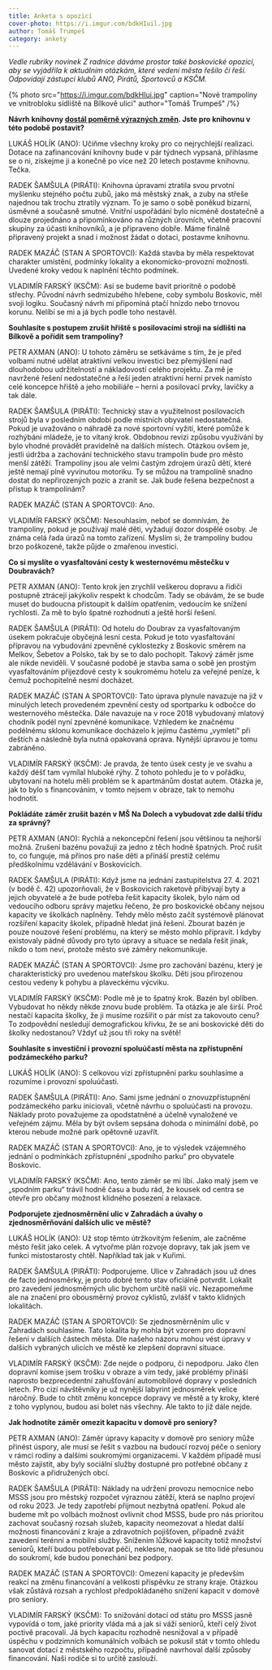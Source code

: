 ```yaml
---
title: Anketa s opozicí
cover-photo: https://i.imgur.com/bdkHIuil.jpg
author: Tomáš Trumpeš
category: ankety
---
```


*Vedle rubriky novinek Z radnice dáváme prostor také boskovické opozici, aby se vyjádřila k aktuálním otázkám, které vedení města řešilo či řeší. Odpovídají zástupci klubů ANO, Pirátů, Sportovců a KSČM.*

{% photo src="https://i.imgur.com/bdkHIui.jpg" caption="Nové trampolíny ve vnitrobloku sídliště na Bílkově ulici" author="Tomáš Trumpeš" /%}

**Návrh knihovny [dostál poměrně výrazných změn](https://ohlasy.info/clanky/2022/05/z-radnice.html). Jste pro knihovnu v této podobě postavit?**

LUKÁŠ HOLÍK (ANO): Učiňme všechny kroky pro co nejrychlejší realizaci. Dotace na zafinancování knihovny bude v pár týdnech vypsaná, přihlasme se o ni, získejme ji a konečně po více než 20 letech postavme knihovnu. Tečka.

RADEK ŠAMŠULA (PIRÁTI): Knihovna úpravami ztratila svou prvotní myšlenku stejného počtu zubů, jako má městský znak, a zuby na střeše najednou tak trochu ztratily význam. To je samo o sobě poněkud bizarní, úsměvné a současně smutné. Vnitřní uspořádání bylo nicméně dostatečně a dlouze projednáno a připomínkováno na různých úrovních, včetně pracovní skupiny za účasti knihovníků, a je připraveno dobře. Máme finálně připravený projekt a snad i možnost žádat o dotaci, postavme knihovnu.

RADEK MAZÁČ (STAN A SPORTOVCI): Každá stavba by měla respektovat charakter umístění, podmínky lokality a ekonomicko-provozní možnosti. Uvedené kroky vedou k naplnění těchto podmínek.

VLADIMÍR FARSKÝ (KSČM): Asi se budeme bavit prioritně o podobě střechy. Původní návrh sedmizubého hřebene, coby symbolu Boskovic, měl svoji logiku. Současný návrh mi připomíná ptačí hnízdo nebo trnovou korunu. Nelíbí se mi a já bych podle toho nestavěl.

**Souhlasíte s postupem zrušit hřiště s posilovacími stroji na sídlišti na Bílkově a pořídit sem trampolíny?**

PETR AXMAN (ANO): U tohoto záměru se setkáváme s tím, že je před volbami nutné udělat atraktivní velkou investici bez přemýšlení nad dlouhodobou udržitelností a nákladovostí celého projektu. Za mě je navržené řešení nedostatečné a řeší jeden atraktivní herní prvek namísto celé koncepce hřiště a jeho mobiliáře – herní a posilovací prvky, lavičky a tak dále.

RADEK ŠAMŠULA (PIRÁTI): Technický stav a využitelnost posilovacích strojů byla v posledním období podle místních obyvatel nedostatečná. Pokud je uvažováno o náhradě za nové sportovní vyžití, které pomůže k rozhýbání mládeže, je to vítaný krok. Obdobnou revizi způsobu využívání by bylo vhodné provádět pravidelně na dalších místech. Otázkou ovšem je, jestli údržba a zachování technického stavu trampolín bude pro město menší zátěží. Trampolíny jsou ale velmi častým zdrojem úrazů dětí, které ještě nemají plně vyvinutou motoriku. Ty se můžou na trampolíně snadno dostat do nepřirozených pozic a zranit se. Jak bude řešena bezpečnost a přístup k trampolínám?

RADEK MAZÁČ (STAN A SPORTOVCI): Ano.

VLADIMÍR FARSKÝ (KSČM): Nesouhlasím, neboť se domnívám, že trampolíny, pokud je používají malé děti, vyžadují dozor dospělé osoby. Je známa celá řada úrazů na tomto zařízení. Myslím si, že trampolíny budou brzo poškozené, takže půjde o zmařenou investici.

**Co si myslíte o vyasfaltování cesty k westernovému městečku v Doubravách?**

PETR AXMAN (ANO): Tento krok jen zrychlil veškerou dopravu a řidiči postupně ztrácejí jakýkoliv respekt k chodcům. Tady se obávám, že se bude muset do budoucna přistoupit k dalším opatřením, vedoucím ke snížení rychlosti. Za mě to bylo špatné rozhodnutí a ještě horší řešení.

RADEK ŠAMŠULA (PIRÁTI): Od hotelu do Doubrav za vyasfaltovaným úsekem pokračuje obyčejná lesní cesta. Pokud je toto vyasfaltování přípravou na vybudování zpevněné cyklostezky z Boskovic směrem na Melkov, Šebetov a Polsko, tak by se to dalo pochopit. Takový záměr jsme ale nikde neviděli. V současné podobě je stavba sama o sobě jen prostým vyasfaltováním přijezdové cesty k soukromému hotelu za veřejné peníze, k čemuž pochopitelně nesmí docházet.

RADEK MAZÁČ (STAN A SPORTOVCI): Tato úprava plynule navazuje na již v minulých letech provedeném zpevnění cesty od sportparku k odbočce do westernového městečka. Dále navazuje na v roce 2018 vybudovaný mlatový chodník podél nyní zpevněné komunikace. Vzhledem ke značnému podélnému sklonu komunikace docházelo k jejímu častému „vymletí“ při deštích a následně byla nutná opakovaná oprava. Nynější úpravou je tomu zabráněno.

VLADIMÍR FARSKÝ (KSČM): Je pravda, že tento úsek cesty je ve svahu a každý déšť tam vymílal hluboké rýhy. Z tohoto pohledu je to v pořádku, ubytovaní na hotelu měli problém se k apartmánům dostat autem. Otázka je, jak to bylo s financováním, v tomto nejsem v obraze, tak to nemohu hodnotit.

**Pokládáte záměr zrušit bazén v MŠ Na Dolech a vybudovat zde další třídu za správný?**

PETR AXMAN (ANO): Rychlá a nekoncepční řešení jsou většinou ta nejhorší možná. Zrušení bazénu považuji za jedno z těch hodně špatných. Proč rušit to, co funguje, má přínos pro naše děti a přináší prestiž celému předškolnímu vzdělávání v Boskovicích.

RADEK ŠAMŠULA (PIRÁTI): Když jsme na jednání zastupitelstva 27. 4. 2021 (v bodě č. 42) upozorňovali, že v Boskovicích raketově přibývají byty a jejich obyvatelé a že bude potřeba řešit kapacity školek, bylo nám od vedoucího odboru správy majetku řečeno,  že pro boskovické občany nejsou kapacity ve školkách naplněny. Tehdy mělo město začít systémově plánovat rozšíření kapacity školek, případně hledat jiná řešení. Zbourat bazén je pouze nouzové řešení problému, na který se město mohlo připravit. I kdyby existovaly pádné důvody pro tyto úpravy a situace se nedala řešit jinak, nikdo o tom neví, protože město své záměry nekomunikuje.

RADEK MAZÁČ (STAN A SPORTOVCI): Jsme pro zachování bazénu, který je charakteristický pro uvedenou mateřskou školku. Děti jsou přirozenou cestou vedeny k pohybu a plaveckému výcviku.

VLADIMÍR FARSKÝ (KSČM): Podle mě je to špatný krok. Bazén byl oblíben. Vybudovat ho někdy někde znovu bude problém. Ta otázka je ale širší. Proč nestačí kapacita školky, že ji musíme rozšířit o pár míst za takovouto cenu? To zodpovědní nesledují demografickou křivku, že se ani boskovické děti do školky nedostanou? Vždyť už jsou tři roky na světě!

**Souhlasíte s investiční i provozní spoluúčastí města na zpřístupnění podzámeckého parku?**

LUKÁŠ HOLÍK (ANO): S celkovou vizí zpřístupnění parku souhlasíme a rozumíme i provozní spoluúčasti.

RADEK ŠAMŠULA (PIRÁTI): Ano. Sami jsme jednání o znovuzpřístupnění podzámeckého parku iniciovali, včetně návrhu o spoluúčasti na provozu. Náklady proto považujeme za opodstatněné a účelně vynaložené ve veřejném zájmu. Měla by být ovšem sepsána dohoda o minimální době, po kterou nebude možné park opětovně uzavřít.

RADEK MAZÁČ (STAN A SPORTOVCI): Ano, je to výsledek vzájemného jednání o podmínkách zpřístupnění „spodního parku“ pro obyvatele Boskovic.

VLADIMÍR FARSKÝ (KSČM): Ano, tento záměr se mi líbí. Jako malý jsem ve „spodním parku“ trávil hodně času a budu rád, že kousek od centra se otevře pro občany možnost klidného posezení a relaxace.

**Podporujete zjednosměrnění ulic v Zahradách a úvahy o zjednosměrňování dalších ulic ve městě?**

LUKÁŠ HOLÍK (ANO): Už stop těmto útržkovitým řešením, ale začněme město řešit jako celek. A vytvořme plán rozvoje dopravy, tak jak jsem ve funkci místostarosty chtěl. Například tak jak v Kuřimi.

RADEK ŠAMŠULA (PIRÁTI): Podporujeme. Ulice v Zahradách jsou už dnes de facto jednosměrky, je proto dobré tento stav oficiálně potvrdit. Lokalit pro zavedení jednosměrných ulic bychom určitě našli víc. Nezapomeňme ale na značení pro obousměrný provoz cyklistů, zvlášť v takto klidných lokalitách.

RADEK MAZÁČ (STAN A SPORTOVCI): Se zjednosměrněním ulic v Zahradách souhlasíme. Tato lokalita by mohla být vzorem pro dopravní řešení v dalších částech města. Dle našeho názoru mohou vést úpravy v dalších vybraných ulicích ve městě ke zlepšení dopravní situace.

VLADIMÍR FARSKÝ (KSČM): Zde nejde o podporu, či nepodporu. Jako člen dopravní komise jsem trošku v obraze a vím tedy, jaké problémy přináší naprosto bezprecedentní zahušťování automobilové dopravy v posledních letech. Pro cizí návštěvníky je už nynější labyrint jednosměrek velice náročný. Bude to chtít změnu koncepce dopravy ve městě a ty kroky, které z toho vyplynou, budou asi bolet nás všechny. Ale takto to již dále nejde.

**Jak hodnotíte záměr omezit kapacitu v domově pro seniory?**

PETR AXMAN (ANO): Záměr úpravy kapacity v domově pro seniory může přinést úspory, ale musí se řešit s vazbou na budoucí rozvoj péče o seniory v rámci rodiny a dalšími soukromými organizacemi. V každém případě musí město zajistit, aby byly sociální služby dostupné pro potřebné občany z Boskovic a přidružených obcí.

RADEK ŠAMŠULA (PIRÁTI): Náklady na udržení provozu nemocnice nebo MSSS jsou pro městský rozpočet výraznou zátěží, která se naplno projeví od roku 2023. Je tedy zapotřebí přijmout nezbytná opatření. Pokud ale budeme mít po volbách možnost ovlivnit chod MSSS, bude pro nás prioritou zachovat současný rozsah služeb, kapacity neomezovat a hledat další možnosti financování z kraje a zdravotních pojišťoven, případně zvážit zavedení terénní a mobilní služby. Snížením lůžkové kapacity totiž množství seniorů, kteří budou potřebovat péči, neklesne, naopak se tito lidé přesunou do soukromí, kde budou ponecháni bez podpory.

RADEK MAZÁČ (STAN A SPORTOVCI): Omezení kapacity je především reakcí na změnu financování a velikosti příspěvku ze strany kraje. Otázkou však zůstává rozsah a rychlost předpokládaného snížení kapacit v domově pro seniory.

VLADIMÍR FARSKÝ (KSČM): To snižování dotací od státu pro MSSS jasně vypovídá o tom, jaké priority vláda má a jak si váží seniorů, kteří celý život poctivě pracovali. Já bych kapacitu rozhodně nesnižoval a v případě úspěchu v podzimních komunálních volbách se pokusil stát v tomto ohledu sanovat dotací z městského rozpočtu, případně navrhoval další způsoby financování. Naši rodiče si to určitě zaslouží.
